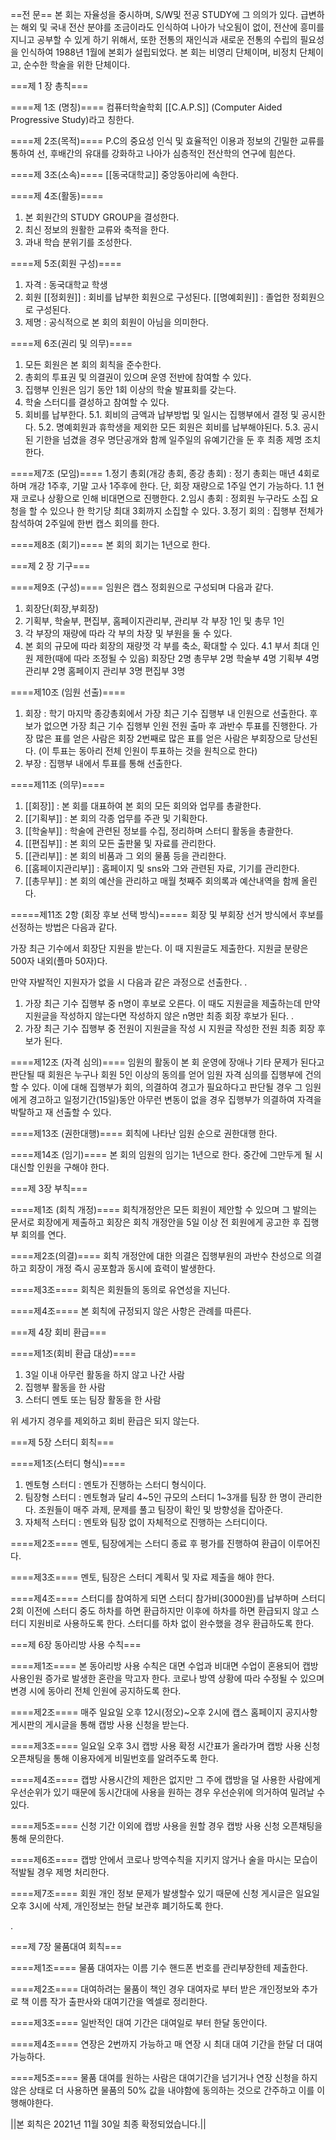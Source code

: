 ==전 문==
본 회는 자율성을 중시하며, S/W및 전공 STUDY에 그 의의가 있다. 급변하는 해외 및 국내 전산 분야를 조금이라도 인식하여 나아가 낙오됨이 없이, 전산에 흥미를 지니고 공부할 수 있게 하기 위해서, 또한 전통의 재인식과 새로운 전통의 수립의 필요성을 인식하여 1988년 1월에 본회가 설립되었다. 본 회는 비영리 단체이며, 비정치 단체이고, 순수한 학술을 위한 단체이다.

===제 1 장 총칙===

====제 1조 (명칭)====
컴퓨터학술학회 [[C.A.P.S]] (Computer Aided Progressive Study)라고 칭한다.

====제 2조(목적)====
P.C의 중요성 인식 및 효율적인 이용과 정보의 긴밀한 교류를 통하여 선, 후배간의 유대를 강화하고 나아가 심층적인 전산학의 연구에 힘쓴다.

====제 3조(소속)====
[[동국대학교]] 중앙동아리에 속한다.

====제 4조(활동)====
1. 본 회원간의 STUDY GROUP을 결성한다.
2. 최신 정보의 원활한 교류와 축적을 한다.
3. 과내 학습 분위기를 조성한다.

====제 5조(회원 구성)====
1. 자격 : 동국대학교 학생
2. 회원
  [[정회원]] : 회비를 납부한 회원으로 구성된다.
  [[명예회원]] : 졸업한 정회원으로 구성된다.
3. 제명 : 공식적으로 본 회의 회원이 아님을 의미한다.

====제 6조(권리 및 의무)====
1. 모든 회원은 본 회의 회칙을 준수한다.
2. 총회의 투표권 및 의결권이 있으며 운영 전반에 참여할 수 있다.
3. 집행부 인원은 임기 동안 1회 이상의 학술 발표회를 갖는다.
4. 학술 스터디를 결성하고 참여할 수 있다.
5. 회비를 납부한다.
  5.1. 회비의 금액과 납부방법 및 일시는 집행부에서 결정 및 공시한다.
  5.2. 명예회원과 휴학생을 제외한 모든 회원은 회비를 납부해야된다.
  5.3. 공시된 기한을 넘겼을 경우 명단공개와 함께 일주일의 유예기간을 둔 후 최종 제명 조치한다.

====제7조 (모임)====
1.정기 총회(개강 총회, 종강 총회) : 정기 총회는 매년 4회로 하며 개강 1주후, 기말 고사 1주후에 한다. 단, 회장 재량으로 1주일 연기 가능하다.
 1.1 현재 코로나 상황으로 인해 비대면으로 진행한다.
2.임시 총회 : 정회원 누구라도 소집 요청을 할 수 있으나 한 학기당 최대 3회까지 소집할 수 있다.
3.정기 회의 : 집행부 전체가 참석하여 2주일에 한번 캡스 회의를 한다. 

====제8조 (회기)====
본 회의 회기는 1년으로 한다.

===제 2 장 기구===

====제9조 (구성)====
임원은 캡스 정회원으로 구성되며 다음과 같다.
1. 회장단(회장,부회장)
2. 기획부, 학술부, 편집부, 홈페이지관리부, 관리부 각 부장 1인 및 총무 1인
3. 각 부장의 재량에 따라 각 부의 차장 및 부원을 둘 수 있다.
4. 본 회의 규모에 따라 회장의 재량껏 각 부를 축소, 확대할 수 있다.
 4.1 부서 최대 인원 제한(때에 따라 조정될 수 있음) 회장단 2명 총무부 2명 학술부 4명 기획부 4명 관리부 2명 홈페이지 관리부 3명 편집부 3명

====제10조 (임원 선출)====
1. 회장 : 학기 마지막 종강총회에서 가장 최근 기수 집행부 내 인원으로 선출한다. 후보가 없으면 가장 최근 기수 집행부 인원 전원 출마 후 과반수 투표를 진행한다. 가장 많은 표를 얻은 사람은 회장 2번째로 많은 표를 얻은 사람은 부회장으로 당선된다.
(이 투표는 동아리 전체 인원이 투표하는 것을 원칙으로 한다)
2. 부장 : 집행부 내에서 투표를 통해 선출한다.

====제11조 (의무)====
1. [[회장]] : 본 회를 대표하여 본 회의 모든 회의와 업무를 총괄한다.
2. [[기획부]] : 본 회의 각종 업무를 주관 및 기획한다.
3. [[학술부]] : 학술에 관련된 정보를 수집, 정리하며 스터디 활동을 총괄한다.
4. [[편집부]] : 본 회의 모든 출판물 및 자료를 관리한다.
5. [[관리부]] : 본 회의 비품과 그 외의 물품 등을 관리한다.
6. [[홈페이지관리부]] : 홈페이지 및 sns와 그와 관련된 자료, 기기를 관리한다.
7. [[총무부]] : 본 회의 예산을 관리하고 매월 첫째주 회의록과 예산내역을 함께 올린다.

=====제11조 2항 (회장 후보 선택 방식)=====
회장 및 부회장 선거 방식에서 후보를 선정하는 방법은 다음과 같다.

가장 최근 기수에서 회장단 지원을 받는다. 이 때 지원글도 제출한다.
지원글 분량은 500자 내외(플마 50자)다.


만약 자발적인 지원자가 없을 시 다음과 같은 과정으로 선출한다.
.
1. 가장 최근 기수 집행부 중 n명이 후보로 오른다.
이 때도 지원글을 제출하는데 만약 지원글을 작성하지 않는다면 작성하지 않은 n명만 최종 회장 후보가 된다.
.
2. 가장 최근 기수 집행부 중 전원이 지원글을 작성 시 지원글 작성한 전원 최종 회장 후보가 된다.

====제12조 (자격 심의)====
임원의 활동이 본 회 운영에 장애나 기타 문제가 된다고 판단될 때 회원은 누구나 회원 5인 이상의 동의를 얻어 임원 자격 심의를 집행부에 건의할 수 있다. 이에 대해 집행부가 회의, 의결하여 경고가 필요하다고 판단될 경우 그 임원에게 경고하고 일정기간(15일)동안 아무런 변동이 없을 경우 집행부가 의결하여 자격을 박탈하고 재 선출할 수 있다.

====제13조 (권한대행)====
회칙에 나타난 임원 순으로 권한대행 한다.

====제14조 (임기)====
본 회의 임원의 임기는 1년으로 한다. 중간에 그만두게 될 시 대신할 인원을 구해야 한다.

===제 3장 부칙===

====제1조 (회칙 개정)====
회칙개정안은 모든 회원이 제안할 수 있으며 그 발의는 문서로 회장에게 제출하고 회장은 회칙 개정안을 5일 이상 전 회원에게 공고한 후 집행부 회의를 연다.

====제2조(의결)====
회칙 개정안에 대한 의결은 집행부원의 과반수 찬성으로 의결하고 회장이 개정 즉시 공포함과 동시에 효력이 발생한다.

====제3조====
회칙은 회원들의 동의로 유연성을 지닌다.

====제4조====
본 회칙에 규정되지 않은 사항은 관례를 따른다.

===제 4장 회비 환급===

====제1조(회비 환급 대상)====
1) 3일 이내 아무런 활동을 하지 않고 나간 사람
2) 집행부 활동을 한 사람
3) 스터디 멘토 또는 팀장 활동을 한 사람

위 세가지 경우를 제외하고 회비 환급은 되지 않는다.

===제 5장 스터디 회칙===

====제1조(스터디 형식)====
1) 멘토형 스터디 : 멘토가 진행하는 스터디 형식이다.
2) 팀장형 스터디 : 멘토형과 달리 4~5인 규모의 스터디 1~3개를 팀장 한 명이 관리한다. 조원들이 매주 과제, 문제를 풀고 팀장이 확인 및 방향성을 잡아준다. 
3) 자체적 스터디 : 멘토와 팀장 없이 자체적으로 진행하는 스터디이다.

====제2조====
멘토, 팀장에게는 스터디 종료 후 평가를 진행하여 환급이 이루어진다.

====제3조====
멘토, 팀장은 스터디 계획서 및 자료 제출을 해야 한다.

====제4조====
스터디를 참여하게 되면 스터디 참가비(3000원)를 납부하며 스터디 2회 이전에 스터디 중도 하차를 하면 환급하지만 이후에 하차를 하면 환급되지 않고 스터디 지원비로 사용하도록 한다. 스터디를 하차 없이 완수했을 경우 환급하도록 한다.

===제 6장 동아리방 사용 수칙===

====제1조====
본 동아리방 사용 수칙은 대면 수업과 비대면 수업이 혼용되어 캡방 사용인원 증가로 발생한 혼란을 막고자 한다. 코로나 방역 상황에 따라 수정될 수 있으며 변경 시에 동아리 전체 인원에 공지하도록 한다.

====제2조====
매주 일요일 오후 12시(정오)~오후 2시에 캡스 홈페이지 공지사항 게시판의 게시글을 통해 캡방 사용 신청을 받는다.

====제3조====
일요일 오후 3시 캡방 사용 확정 시간표가 올라가며 캡방 사용 신청 오픈채팅을 통해 이용자에게 비밀번호를 알려주도록 한다.

====제4조====
캡방 사용시간의 제한은 없지만 그 주에 캡방을 덜 사용한 사람에게 우선순위가 있기 때문에 동시간대에 사용을 원하는 경우 우선순위에 의거하여 밀려날 수 있다.

====제5조====
신청 기간 이외에 캡방 사용을 원할 경우 캡방 사용 신청 오픈채팅을 통해 문의한다.

====제6조====
캡방 안에서 코로나 방역수칙을 지키지 않거나 술을 마시는 모습이 적발될 경우 제명 처리한다.

====제7조====
회원 개인 정보 문제가 발생할수 있기 때문에 신청 게시글은 일요일 오후 3시에 삭제, 개인정보는 한달 보관후 폐기하도록 한다.

.

===제 7장 물품대여 회칙===

====제1조====
물품 대여자는 이름 기수 핸드폰 번호를 관리부장한테 제출한다.

====제2조====
대여하려는 물품이 책인 경우 대여자로 부터 받은 개인정보와 추가로 책 이름 작가 출판사와 대여기간을 엑셀로 정리한다.

====제3조====
일반적인 대여 기간은 대여일로 부터 한달 동안이다.

====제4조====
연장은 2번까지 가능하고 매 연장 시 최대 대여 기간을 한달 더 대여 가능하다.

====제5조====
물품 대여를 원하는 사람은 대여기간을 넘기거나 연장 신청을 하지 않은 상태로 더 사용하면 물품의 50% 값을 내야함에 동의하는 것으로 간주하고 이를 이행해야한다.



||본 회칙은 2021년 11월 30일 최종 확정되었습니다.||